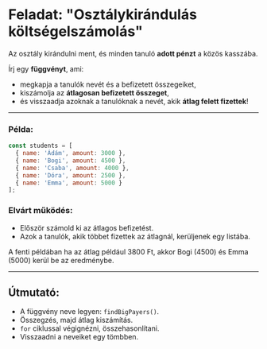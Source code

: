 # Feladat: "Osztálykirándulás költségelszámolás"

Az osztály kirándulni ment, és minden tanuló **adott pénzt** a közös kasszába.

Írj egy **függvényt**, ami:
- megkapja a tanulók nevét és a befizetett összegeiket,
- kiszámolja az **átlagosan befizetett összeget**,
- és visszaadja azoknak a tanulóknak a nevét, akik **átlag felett fizettek**!

---

### Példa:

```javascript
const students = [
  { name: 'Ádám', amount: 3000 },
  { name: 'Bogi', amount: 4500 },
  { name: 'Csaba', amount: 4000 },
  { name: 'Dóra', amount: 2500 },
  { name: 'Emma', amount: 5000 }
];
```

### Elvárt működés:

- Először számold ki az átlagos befizetést.
- Azok a tanulók, akik többet fizettek az átlagnál, kerüljenek egy listába.

A fenti példában ha az átlag például 3800 Ft, akkor Bogi (4500) és Emma (5000) kerül be az eredménybe.

---

## Útmutató:

- A függvény neve legyen: `findBigPayers()`.
- Összegzés, majd átlag kiszámítás.
- `for` ciklussal végignézni, összehasonlítani.
- Visszaadni a neveiket egy tömbben.


